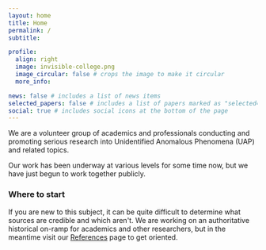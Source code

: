 ```yaml
---
layout: home
title: Home
permalink: /
subtitle:

profile:
  align: right
  image: invisible-college.png
  image_circular: false # crops the image to make it circular
  more_info:

news: false # includes a list of news items
selected_papers: false # includes a list of papers marked as "selected={true}"
social: true # includes social icons at the bottom of the page
---
```


We are a volunteer group of academics and professionals conducting and promoting serious research into Unidentified Anomalous Phenomena (UAP) and related topics.

Our work has been underway at various levels for some time now, but we have just begun to work together publicly.

### Where to start

If you are new to this subject, it can be quite difficult to determine what sources are credible and which aren't. We are working on an authoritative historical on-ramp for academics and other researchers, but in the meantime visit our [References](/references) page to get oriented.
